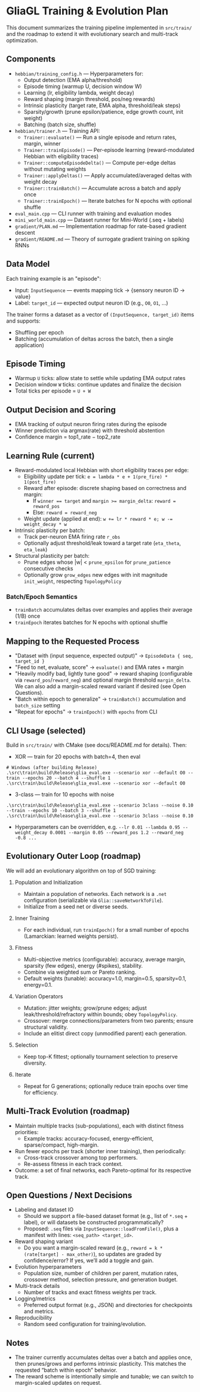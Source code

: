 # GliaGL Training & Evolution Plan

This document summarizes the training pipeline implemented in `src/train/` and the roadmap to extend it with evolutionary search and multi-track optimization.

## Components

- `hebbian/training_config.h` — Hyperparameters for:
  - Output detection (EMA alpha/threshold)
  - Episode timing (warmup U, decision window W)
  - Learning (lr, eligibility lambda, weight decay)
  - Reward shaping (margin threshold, pos/neg rewards)
  - Intrinsic plasticity (target rate, EMA alpha, threshold/leak steps)
  - Sparsity/growth (prune epsilon/patience, edge growth count, init weight)
  - Batching (batch size, shuffle)
- `hebbian/trainer.h` — Training API:
  - `Trainer::evaluate()` — Run a single episode and return rates, margin, winner
  - `Trainer::trainEpisode()` — Per-episode learning (reward-modulated Hebbian with eligibility traces)
  - `Trainer::computeEpisodeDelta()` — Compute per-edge deltas without mutating weights
  - `Trainer::applyDeltas()` — Apply accumulated/averaged deltas with weight decay
  - `Trainer::trainBatch()` — Accumulate across a batch and apply once
  - `Trainer::trainEpoch()` — Iterate batches for N epochs with optional shuffle
- `eval_main.cpp` — CLI runner with training and evaluation modes
- `mini_world_main.cpp` — Dataset runner for Mini-World (.seq + labels)
- `gradient/PLAN.md` — Implementation roadmap for rate-based gradient descent
- `gradient/README.md` — Theory of surrogate gradient training on spiking RNNs

## Data Model

Each training example is an "episode":
- Input: `InputSequence` — events mapping tick -> {sensory neuron ID -> value}
- Label: `target_id` — expected output neuron ID (e.g., `O0`, `O1`, ...)

The trainer forms a dataset as a vector of `(InputSequence, target_id)` items and supports:
- Shuffling per epoch
- Batching (accumulation of deltas across the batch, then a single application)

## Episode Timing

- Warmup `U` ticks: allow state to settle while updating EMA output rates
- Decision window `W` ticks: continue updates and finalize the decision
- Total ticks per episode = `U + W`

## Output Decision and Scoring

- EMA tracking of output neuron firing rates during the episode
- Winner prediction via argmax(rate) with threshold abstention
- Confidence margin = top1_rate − top2_rate

## Learning Rule (current)

- Reward-modulated local Hebbian with short eligibility traces per edge:
  - Eligibility update per tick: `e = lambda * e + 1(pre_fire) * 1(post_fire)`
  - Reward after episode: discrete shaping based on correctness and margin:
    - If `winner == target` and `margin >= margin_delta`: `reward = reward_pos`
    - Else: `reward = reward_neg`
  - Weight update (applied at end): `w += lr * reward * e; w -= weight_decay * w`
- Intrinsic plasticity per batch:
  - Track per-neuron EMA firing rate `r_obs`
  - Optionally adjust threshold/leak toward a target rate (`eta_theta`, `eta_leak`)
- Structural plasticity per batch:
  - Prune edges whose |w| < `prune_epsilon` for `prune_patience` consecutive checks
  - Optionally grow `grow_edges` new edges with init magnitude `init_weight`, respecting `TopologyPolicy`

### Batch/Epoch Semantics

- `trainBatch` accumulates deltas over examples and applies their average (1/B) once
- `trainEpoch` iterates batches for N epochs with optional shuffle

## Mapping to the Requested Process

- "Dataset with (input sequence, expected output)" → `EpisodeData { seq, target_id }`
- "Feed to net, evaluate, score" → `evaluate()` and EMA rates + margin
- "Heavily modify bad, lightly tune good" → reward shaping (configurable via `reward_pos`/`reward_neg`) and optional margin threshold `margin_delta`. We can also add a margin-scaled reward variant if desired (see Open Questions).
- "Batch within epoch to generalize" → `trainBatch()` accumulation and `batch_size` setting
- "Repeat for epochs" → `trainEpoch()` with `epochs` from CLI

## CLI Usage (selected)

Build in `src/train/` with CMake (see docs/README.md for details). Then:

- XOR — train for 20 epochs with batch=4, then eval
```
# Windows (after building Release)
.\src\train\build\Release\glia_eval.exe --scenario xor --default O0 --train --epochs 20 --batch 4 --shuffle 1
.\src\train\build\Release\glia_eval.exe --scenario xor --default O0
```

- 3-class — train for 10 epochs with noise
```
.\src\train\build\Release\glia_eval.exe --scenario 3class --noise 0.10 --train --epochs 10 --batch 3 --shuffle 1
.\src\train\build\Release\glia_eval.exe --scenario 3class --noise 0.10
```

- Hyperparameters can be overridden, e.g. `--lr 0.01 --lambda 0.95 --weight_decay 0.0001 --margin 0.05 --reward_pos 1.2 --reward_neg -0.8 ...`

## Evolutionary Outer Loop (roadmap)

We will add an evolutionary algorithm on top of SGD training:

1. Population and Initialization
   - Maintain a population of networks. Each network is a `.net` configuration (serializable via `Glia::saveNetworkToFile`).
   - Initialize from a seed net or diverse seeds.

2. Inner Training
   - For each individual, run `trainEpoch()` for a small number of epochs (Lamarckian: learned weights persist).

3. Fitness
   - Multi-objective metrics (configurable): accuracy, average margin, sparsity (few edges), energy (#spikes), stability.
   - Combine via weighted sum or Pareto ranking.
   - Default weights (tunable): accuracy=1.0, margin=0.5, sparsity=0.1, energy=0.1.

4. Variation Operators
   - Mutation: jitter weights; grow/prune edges; adjust leak/threshold/refractory within bounds; obey `TopologyPolicy`.
   - Crossover: merge connections/parameters from two parents; ensure structural validity.
   - Include an elitist direct copy (unmodified parent) each generation.

5. Selection
   - Keep top-K fittest; optionally tournament selection to preserve diversity.

6. Iterate
   - Repeat for G generations; optionally reduce train epochs over time for efficiency.

## Multi-Track Evolution (roadmap)

- Maintain multiple tracks (sub-populations), each with distinct fitness priorities:
  - Example tracks: accuracy-focused, energy-efficient, sparse/compact, high-margin.
- Run fewer epochs per track (shorter inner training), then periodically:
  - Cross-track crossover among top performers.
  - Re-assess fitness in each track context.
- Outcome: a set of final networks, each Pareto-optimal for its respective track.

## Open Questions / Next Decisions

- Labeling and dataset IO
  - Should we support a file-based dataset format (e.g., list of `*.seq` + label), or will datasets be constructed programmatically?
  - Proposed: `.seq` files via `InputSequence::loadFromFile()`, plus a manifest with lines: `<seq_path> <target_id>`.
- Reward shaping variant
  - Do you want a margin-scaled reward (e.g., `reward = k * (rate[target] - max_other)`), so updates are graded by confidence/error? If yes, we’ll add a toggle and gain.
- Evolution hyperparameters
  - Population size, number of children per parent, mutation rates, crossover method, selection pressure, and generation budget.
- Multi-track details
  - Number of tracks and exact fitness weights per track.
- Logging/metrics
  - Preferred output format (e.g., JSON) and directories for checkpoints and metrics.
- Reproducibility
  - Random seed configuration for training/evolution.

## Notes

- The trainer currently accumulates deltas over a batch and applies once, then prunes/grows and performs intrinsic plasticity. This matches the requested “batch within epoch” behavior.
- The reward scheme is intentionally simple and tunable; we can switch to margin-scaled updates on request.
